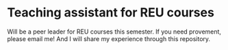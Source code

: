 # Teaching assistant for REU courses
Will be a peer leader for REU courses this semester. If you need provement, please email me!
And I will share my experience through this repository.
